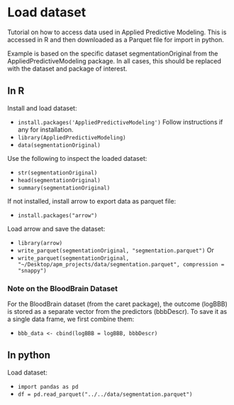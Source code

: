 # Load dataset
Tutorial on how to access data used in Applied Predictive Modeling. This is accessed in R and then downloaded as a Parquet file for import in python.

Example is based on the specific dataset segmentationOriginal from the AppliedPredictiveModeling package. In all cases, this should be replaced with the dataset and package of interest.

## In R
Install and load dataset:
- `install.packages('AppliedPredictiveModeling')` Follow instructions if any for installation.
- `library(AppliedPredictiveModeling)`
- `data(segmentationOriginal)`

Use the following to inspect the loaded dataset:
- `str(segmentationOriginal)`
- `head(segmentationOriginal)`
- `summary(segmentationOriginal)`

If not installed, install arrow to export data as parquet file:
- `install.packages("arrow")`

Load arrow and save the dataset:
- `library(arrow)`
- `write_parquet(segmentationOriginal, "segmentation.parquet")`
Or
- `write_parquet(segmentationOriginal, "~/Desktop/apm_projects/data/segmentation.parquet", compression = "snappy")`

### Note on the BloodBrain Dataset
For the BloodBrain dataset (from the caret package), the outcome (logBBB) is stored as a separate vector from the predictors (bbbDescr). To save it as a single data frame, we first combine them:
- `bbb_data <- cbind(logBBB = logBBB, bbbDescr)`

## In python
Load dataset:
- `import pandas as pd`
- `df = pd.read_parquet("../../data/segmentation.parquet")`
